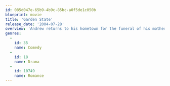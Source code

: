 ```yaml
---
id: 085d047e-65b9-4b9c-85bc-a0f5de1c050b
blueprint: movie
title: 'Garden State'
release_date: '2004-07-28'
overview: 'Andrew returns to his hometown for the funeral of his mother, a journey that reconnects him with past friends. The trip coincides with his decision to stop taking his powerful antidepressants. A chance meeting with Sam - a girl also suffering from various maladies - opens up the possibility of rekindling emotional attachments, confronting his psychologist father, and perhaps beginning a new life.'
genres:
  -
    id: 35
    name: Comedy
  -
    id: 18
    name: Drama
  -
    id: 10749
    name: Romance
---
```

